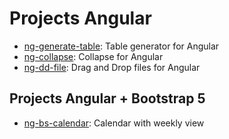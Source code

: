 # Projects Angular
* [ng-generate-table](https://github.com/alvaromarinho/libs/tree/master/projects/ng-generate-table): Table generator for Angular
* [ng-collapse](https://github.com/alvaromarinho/libs/tree/master/projects/ng-collapse): Collapse for Angular
* [ng-dd-file](https://github.com/alvaromarinho/libs/tree/master/projects/ng-dd-file): Drag and Drop files for Angular

## Projects Angular + Bootstrap 5
* [ng-bs-calendar](https://github.com/alvaromarinho/libs/tree/master/projects/ng-bs-calendar): Calendar with weekly view